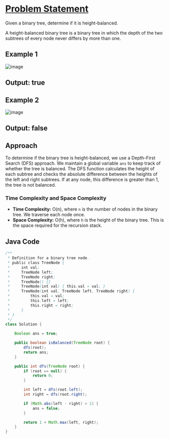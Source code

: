 # [Problem Statement](https://leetcode.com/problems/balanced-binary-tree/)

Given a binary tree, determine if it is height-balanced.

A height-balanced binary tree is a binary tree in which the depth of the two subtrees of every node never differs by more than one.

## Example 1
![image](https://github.com/user-attachments/assets/96b00243-a071-48f2-907a-77d9bbcb82be)

## Output: true

## Example 2

![image](https://github.com/user-attachments/assets/f83763f3-2126-438e-a847-4d259fbf7719)

## Output: false

## Approach

To determine if the binary tree is height-balanced, we use a Depth-First Search (DFS) approach. We maintain a global variable `ans` to keep track of whether the tree is balanced. The DFS function calculates the height of each subtree and checks the absolute difference between the heights of the left and right subtrees. If at any node, this difference is greater than 1, the tree is not balanced.

### Time Complexity and Space Complexity

- **Time Complexity:** O(n), where `n` is the number of nodes in the binary tree. We traverse each node once.
- **Space Complexity:** O(h), where `h` is the height of the binary tree. This is the space required for the recursion stack.

## Java Code

```java
/**
 * Definition for a binary tree node.
 * public class TreeNode {
 *     int val;
 *     TreeNode left;
 *     TreeNode right;
 *     TreeNode() {}
 *     TreeNode(int val) { this.val = val; }
 *     TreeNode(int val, TreeNode left, TreeNode right) {
 *         this.val = val;
 *         this.left = left;
 *         this.right = right;
 *     }
 * }
 */
class Solution {

    Boolean ans = true;

    public boolean isBalanced(TreeNode root) {
        dfs(root);
        return ans;
    }

    public int dfs(TreeNode root) {
        if (root == null) {
            return 0;
        }

        int left = dfs(root.left);
        int right = dfs(root.right);

        if (Math.abs(left - right) > 1) {
            ans = false;
        }

        return 1 + Math.max(left, right);
    }
}
``` 
